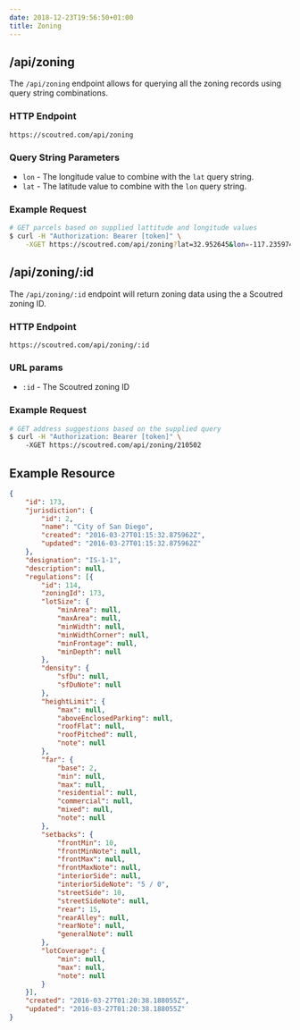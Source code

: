 ```yaml
---
date: 2018-12-23T19:56:50+01:00
title: Zoning
---
```


## /api/zoning

The `/api/zoning` endpoint allows for querying all the zoning records using query string combinations.

### HTTP Endpoint

`https://scoutred.com/api/zoning`

### Query String Parameters

* `lon` - The longitude value to combine with the `lat` query string.
* `lat` - The latitude value to combine with the `lon` query string.

### Example Request

```bash
# GET parcels based on supplied lattitude and longitude values
$ curl -H "Authorization: Bearer [token]" \
    -XGET https://scoutred.com/api/zoning?lat=32.952645&lon=-117.235974
```

## /api/zoning/:id

The `/api/zoning/:id` endpoint will return zoning data using the a Scoutred zoning ID.

### HTTP Endpoint

`https://scoutred.com/api/zoning/:id`

### URL params

* `:id` - The Scoutred zoning ID

### Example Request

```bash
# GET address suggestions based on the supplied query
$ curl -H "Authorization: Bearer [token]" \ 
    -XGET https://scoutred.com/api/zoning/210502
```


## Example Resource

```json
{
    "id": 173,
    "jurisdiction": {
        "id": 2,
        "name": "City of San Diego",
        "created": "2016-03-27T01:15:32.875962Z",
        "updated": "2016-03-27T01:15:32.875962Z"
    },
    "designation": "IS-1-1",
    "description": null,
    "regulations": [{
        "id": 114,
        "zoningId": 173,
        "lotSize": {
            "minArea": null,
            "maxArea": null,
            "minWidth": null,
            "minWidthCorner": null,
            "minFrontage": null,
            "minDepth": null
        },
        "density": {
            "sfDu": null,
            "sfDuNote": null
        },
        "heightLimit": {
            "max": null,
            "aboveEnclosedParking": null,
            "roofFlat": null,
            "roofPitched": null,
            "note": null
        },
        "far": {
            "base": 2,
            "min": null,
            "max": null,
            "residential": null,
            "commercial": null,
            "mixed": null,
            "note": null
        },
        "setbacks": {
            "frontMin": 10,
            "frontMinNote": null,
            "frontMax": null,
            "frontMaxNote": null,
            "interiorSide": null,
            "interiorSideNote": "5 / 0",
            "streetSide": 10,
            "streetSideNote": null,
            "rear": 15,
            "rearAlley": null,
            "rearNote": null,
            "generalNote": null
        },
        "lotCoverage": {
            "min": null,
            "max": null,
            "note": null
        }
    }],
    "created": "2016-03-27T01:20:38.188055Z",
    "updated": "2016-03-27T01:20:38.188055Z"
}
```